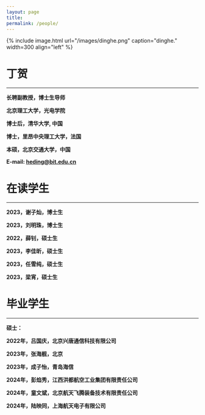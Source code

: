 ```yaml
---
layout: page
title: 
permalink: /people/
---
```


{% include image.html url="/images/dinghe.png" caption="dinghe." width=300 align="left" %}

丁贺
===========

**********


**长聘副教授，博士生导师**

**北京理工大学，光电学院**

**博士后，清华大学, 中国**

**博士，里昂中央理工大学，法国**

**本硕，北京交通大学，中国**

**E-mail: heding@bit.edu.cn**





在读学生
===========

***********


**2023，谢子灿，博士生**

**2023，刘明珠，博士生**


**2022，薛钊，硕士生**

**2023，李佳昕，硕士生**

**2023，任雪纯，硕士生**

**2023，梁宵，硕士生**



毕业学生
===========

***********


**硕士：**

**2022年，吕国庆，北京兴唐通信科技有限公司**

**2023年，张海舰，北京**

**2023年，成子怡，青岛海信**

**2024年，彭焰秀，江西洪都航空工业集团有限责任公司**

**2024年，童文斌，北京航天飞腾装备技术有限责任公司**

**2024年，陆映同，上海航天电子有限公司**




